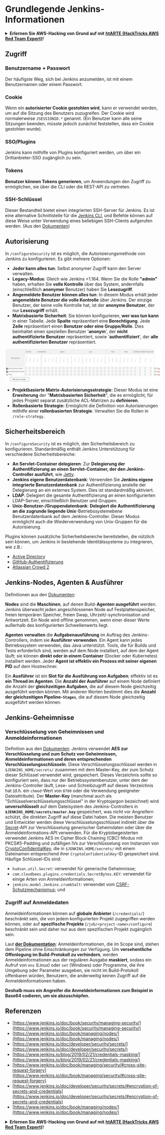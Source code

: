 # Grundlegende Jenkins-Informationen

<details>

<summary><strong>Erlernen Sie AWS-Hacking von Grund auf mit</strong> <a href="https://training.hacktricks.xyz/courses/arte"><strong>htARTE (HackTricks AWS Red Team Expert)</strong></a><strong>!</strong></summary>

Andere Möglichkeiten, HackTricks zu unterstützen:

* Wenn Sie Ihr **Unternehmen in HackTricks beworben sehen** möchten oder **HackTricks als PDF herunterladen** möchten, überprüfen Sie die [**ABONNEMENTPLÄNE**](https://github.com/sponsors/carlospolop)!
* Holen Sie sich das [**offizielle PEASS & HackTricks-Merchandise**](https://peass.creator-spring.com)
* Entdecken Sie [**The PEASS Family**](https://opensea.io/collection/the-peass-family), unsere Sammlung exklusiver [**NFTs**](https://opensea.io/collection/the-peass-family)
* **Treten Sie der** 💬 [**Discord-Gruppe**](https://discord.gg/hRep4RUj7f) oder der [**Telegramm-Gruppe**](https://t.me/peass) bei oder **folgen** Sie uns auf **Twitter** 🐦 [**@hacktricks_live**](https://twitter.com/hacktricks_live)**.**
* **Teilen Sie Ihre Hacking-Tricks, indem Sie PRs an die** [**HackTricks**](https://github.com/carlospolop/hacktricks) und [**HackTricks Cloud**](https://github.com/carlospolop/hacktricks-cloud) GitHub-Repositorys einreichen.

</details>

## Zugriff

### Benutzername + Passwort

Der häufigste Weg, sich bei Jenkins anzumelden, ist mit einem Benutzernamen oder einem Passwort.

### Cookie

Wenn ein **autorisierter Cookie gestohlen wird**, kann er verwendet werden, um auf die Sitzung des Benutzers zuzugreifen. Der Cookie wird normalerweise `JSESSIONID.*` genannt. (Ein Benutzer kann alle seine Sitzungen beenden, müsste jedoch zunächst feststellen, dass ein Cookie gestohlen wurde).

### SSO/Plugins

Jenkins kann mithilfe von Plugins konfiguriert werden, um über ein Drittanbieter-SSO zugänglich zu sein.

### Tokens

**Benutzer können Tokens generieren**, um Anwendungen den Zugriff zu ermöglichen, sie über die CLI oder die REST-API zu vertreten.

### SSH-Schlüssel

Dieser Bestandteil bietet einen integrierten SSH-Server für Jenkins. Es ist eine alternative Schnittstelle für die [Jenkins CLI](https://www.jenkins.io/doc/book/managing/cli/), und Befehle können auf diese Weise unter Verwendung eines beliebigen SSH-Clients aufgerufen werden. (Aus den [Dokumenten](https://plugins.jenkins.io/sshd/))

## Autorisierung

In `/configureSecurity` ist es möglich, die Autorisierungsmethode von Jenkins zu konfigurieren. Es gibt mehrere Optionen:

* **Jeder kann alles tun**: Selbst anonymer Zugriff kann den Server verwalten.
* **Legacy-Modus**: Gleich wie Jenkins <1.164. Wenn Sie die Rolle **"admin"** haben, erhalten Sie **volle Kontrolle** über das System, andernfalls (einschließlich **anonymer** Benutzer) haben Sie **Lesezugriff**.
* **Angemeldete Benutzer können alles tun**: In diesem Modus erhält jeder **angemeldete Benutzer die volle Kontrolle** über Jenkins. Der einzige Benutzer, der keine volle Kontrolle hat, ist der **anonyme Benutzer**, der nur **Lesezugriff** erhält.
* **Matrixbasierte Sicherheit**: Sie können konfigurieren, **wer was tun kann** in einer Tabelle. Jede **Spalte** repräsentiert eine **Berechtigung**. Jede **Zeile** repräsentiert einen **Benutzer oder eine Gruppe/Rolle**. Dies beinhaltet einen speziellen Benutzer '**anonym**', der **nicht authentifizierte Benutzer** repräsentiert, sowie '**authentifiziert**', der **alle authentifizierten Benutzer** repräsentiert.

![](<../../.gitbook/assets/image (40).png>)

* **Projektbasierte Matrix-Autorisierungsstrategie:** Dieser Modus ist eine **Erweiterung** der "**Matrixbasierten Sicherheit**", die es ermöglicht, für jedes Projekt separat zusätzliche ACL-Matrizen zu **definieren**.
* **Rollenbasierte Strategie:** Ermöglicht die Definition von Autorisierungen mithilfe einer **rollenbasierten Strategie**. Verwalten Sie die Rollen in `/role-strategy`.

## **Sicherheitsbereich**

In `/configureSecurity` ist es möglich, den Sicherheitsbereich zu konfigurieren. Standardmäßig enthält Jenkins Unterstützung für verschiedene Sicherheitsbereiche:

* **An Servlet-Container delegieren**: Zur **Delegierung der Authentifizierung an einen Servlet-Container, der den Jenkins-Controller ausführt**, wie [Jetty](https://www.eclipse.org/jetty/).
* **Jenkins eigene Benutzerdatenbank**: Verwenden Sie **Jenkins eigene integrierte Benutzerdatenbank** zur Authentifizierung anstelle der Delegierung an ein externes System. Dies ist standardmäßig aktiviert.
* **LDAP**: Delegiert die gesamte Authentifizierung an einen konfigurierten LDAP-Server, einschließlich Benutzer und Gruppen.
* **Unix-Benutzer-/Gruppendatenbank**: **Delegiert die Authentifizierung an die zugrunde liegende Unix**-Betriebssystemebene Benutzerdatenbank auf dem Jenkins-Controller. Dieser Modus ermöglicht auch die Wiederverwendung von Unix-Gruppen für die Autorisierung.

Plugins können zusätzliche Sicherheitsbereiche bereitstellen, die nützlich sein können, um Jenkins in bestehende Identitätssysteme zu integrieren, wie z.B.:

* [Active Directory](https://plugins.jenkins.io/active-directory)
* [GitHub-Authentifizierung](https://plugins.jenkins.io/github-oauth)
* [Atlassian Crowd 2](https://plugins.jenkins.io/crowd2)

## Jenkins-Nodes, Agenten & Ausführer

Definitionen aus den [Dokumenten](https://www.jenkins.io/doc/book/managing/nodes/):

**Nodes** sind die **Maschinen**, auf denen Build-**Agenten ausgeführt** werden. Jenkins überwacht jeden angeschlossenen Node auf Festplattenspeicher, freien temporären Speicher, freien Swap, Uhrzeit/-synchronisation und Antwortzeit. Ein Node wird offline genommen, wenn einer dieser Werte außerhalb des konfigurierten Schwellenwerts liegt.

**Agenten** **verwalten** die **Aufgabenausführung** im Auftrag des Jenkins-Controllers, indem sie **Ausführer verwenden**. Ein Agent kann jedes Betriebssystem verwenden, das Java unterstützt. Tools, die für Builds und Tests erforderlich sind, werden auf dem Node installiert, auf dem der Agent läuft; sie können **direkt oder in einem Container** (Docker oder Kubernetes) installiert werden. Jeder **Agent ist effektiv ein Prozess mit seiner eigenen PID** auf dem Hostrechner.

Ein **Ausführer** ist ein **Slot für die Ausführung von Aufgaben**; effektiv ist es **ein Thread im Agenten**. Die **Anzahl der Ausführer** auf einem Node definiert die Anzahl der **gleichzeitigen Aufgaben**, die auf diesem Node gleichzeitig ausgeführt werden können. Mit anderen Worten bestimmt dies die **Anzahl der gleichzeitigen Pipeline-`Stages`**, die auf diesem Node gleichzeitig ausgeführt werden können.

## Jenkins-Geheimnisse

### Verschlüsselung von Geheimnissen und Anmeldeinformationen

Definition aus den [Dokumenten](https://www.jenkins.io/doc/developer/security/secrets/#encryption-of-secrets-and-credentials):
Jenkins verwendet **AES zur Verschlüsselung und zum Schutz von Geheimnissen, Anmeldeinformationen und deren entsprechenden Verschlüsselungsschlüsseln**. Diese Verschlüsselungsschlüssel werden in `$JENKINS_HOME/secrets/` zusammen mit dem Master-Key, der zum Schutz dieser Schlüssel verwendet wird, gespeichert. Dieses Verzeichnis sollte so konfiguriert sein, dass nur der Betriebssystembenutzer, unter dem der Jenkins-Controller läuft, Lese- und Schreibzugriff auf dieses Verzeichnis hat (d.h. ein `chmod`-Wert von `0700` oder die Verwendung geeigneter Dateiattribute). Der **Master-Key** (manchmal auch als "Schlüsselverschlüsselungsschlüssel" in der Kryptojargon bezeichnet) wird **unverschlüsselt** auf dem Dateisystem des Jenkins-Controllers in **`$JENKINS_HOME/secrets/master.key`** gespeichert, was nicht vor Angreifern schützt, die direkten Zugriff auf diese Datei haben. Die meisten Benutzer und Entwickler werden diese Verschlüsselungsschlüssel indirekt über die [Secret](https://javadoc.jenkins.io/byShortName/Secret)-API zur Verschlüsselung generischer Geheimdaten oder über die Anmeldeinformations-API verwenden. Für die Kryptobegeisterten verwendet Jenkins AES im Cipher Block Chaining (CBC)-Modus mit PKCS#5-Padding und zufälligen IVs zur Verschlüsselung von Instanzen von [CryptoConfidentialKey](https://javadoc.jenkins.io/byShortName/CryptoConfidentialKey), die in `$JENKINS_HOME/secrets/` mit einem Dateinamen entsprechend ihrer `CryptoConfidentialKey`-ID gespeichert sind. Häufige Schlüssel-IDs sind:

* `hudson.util.Secret`: verwendet für generische Geheimnisse;
* `com.cloudbees.plugins.credentials.SecretBytes.KEY`: verwendet für einige Arten von Anmeldeinformationen;
* `jenkins.model.Jenkins.crumbSalt`: verwendet vom [CSRF-Schutzmechanismus](https://www.jenkins.io/doc/book/managing/security/#cross-site-request-forgery); und
### Zugriff auf Anmeldedaten

Anmeldeinformationen können auf **globale Anbieter** (`/credentials/`) beschränkt sein, die von jedem konfigurierten Projekt zugegriffen werden können, oder auf **spezifische Projekte** (`/job/<project-name>/configure`) beschränkt sein und daher nur aus dem spezifischen Projekt zugänglich sein.

Laut [**der Dokumentation**](https://www.jenkins.io/blog/2019/02/21/credentials-masking/): Anmeldeinformationen, die im Scope sind, stehen dem Pipeline ohne Einschränkungen zur Verfügung. Um **versehentliche Offenlegung im Build-Protokoll zu verhindern**, werden Anmeldeinformationen aus der regulären Ausgabe **maskiert**, sodass ein Aufruf von `env` (Linux) oder `set` (Windows) oder Programme, die ihre Umgebung oder Parameter ausgeben, sie nicht im Build-Protokoll offenbaren würden, Benutzern, die anderweitig keinen Zugriff auf die Anmeldeinformationen haben.

**Deshalb muss ein Angreifer die Anmeldeinformationen zum Beispiel in Base64 codieren, um sie abzuschöpfen.**

## Referenzen

* [https://www.jenkins.io/doc/book/security/managing-security/](https://www.jenkins.io/doc/book/security/managing-security/)
* [https://www.jenkins.io/doc/book/managing/nodes/](https://www.jenkins.io/doc/book/managing/nodes/)
* [https://www.jenkins.io/doc/developer/security/secrets/](https://www.jenkins.io/doc/developer/security/secrets/)
* [https://www.jenkins.io/blog/2019/02/21/credentials-masking/](https://www.jenkins.io/blog/2019/02/21/credentials-masking/)
* [https://www.jenkins.io/doc/book/managing/security/#cross-site-request-forgery](https://www.jenkins.io/doc/book/managing/security/#cross-site-request-forgery)
* [https://www.jenkins.io/doc/developer/security/secrets/#encryption-of-secrets-and-credentials](https://www.jenkins.io/doc/developer/security/secrets/#encryption-of-secrets-and-credentials)
* [https://www.jenkins.io/doc/book/managing/nodes/](https://www.jenkins.io/doc/book/managing/nodes/)

<details>

<summary><strong>Erlernen Sie AWS-Hacking von Grund auf mit</strong> <a href="https://training.hacktricks.xyz/courses/arte"><strong>htARTE (HackTricks AWS Red Team Expert)</strong></a><strong>!</strong></summary>

Andere Möglichkeiten, HackTricks zu unterstützen:

* Wenn Sie Ihr **Unternehmen in HackTricks beworben sehen möchten** oder **HackTricks als PDF herunterladen möchten**, überprüfen Sie die [**ABONNEMENTPLÄNE**](https://github.com/sponsors/carlospolop)!
* Holen Sie sich das [**offizielle PEASS & HackTricks-Merch**](https://peass.creator-spring.com)
* Entdecken Sie [**The PEASS Family**](https://opensea.io/collection/the-peass-family), unsere Sammlung exklusiver [**NFTs**](https://opensea.io/collection/the-peass-family)
* **Treten Sie der** 💬 [**Discord-Gruppe**](https://discord.gg/hRep4RUj7f) oder der [**Telegram-Gruppe**](https://t.me/peass) bei oder **folgen** Sie uns auf **Twitter** 🐦 [**@hacktricks_live**](https://twitter.com/hacktricks_live)**.**
* **Teilen Sie Ihre Hacking-Tricks, indem Sie PRs an die** [**HackTricks**](https://github.com/carlospolop/hacktricks) und [**HackTricks Cloud**](https://github.com/carlospolop/hacktricks-cloud) GitHub-Repositories einreichen.

</details>
